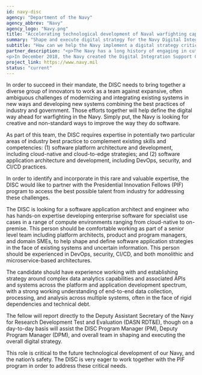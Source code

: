 ```yaml
---
id: navy-disc
agency: "Department of the Navy"
agency_abbrev: "Navy"
agency_logo: "Navy.png"
title: "Accelerating technological development of Naval warfighting capabilities"
summary: "Shape and execute digital strategy for the Navy Digital Integration Support Cell (DISC), with a focus on injecting software development best practices into the Navy warfighting domain and evolving towards a DevSecOps culture and paradigm for software development and deployment."
subtitle: "How can we help the Navy implement a digital strategy critical to the future technological development of the Navy and our nation’s safety?"
partner_description: "<p>The Navy has a long history of engaging in cutting-edge technology development and is unique among the military services in retaining an organic Naval Research and Development Establishment (NRDE), but in recent years the Navy has struggled to gain and maintain momentum in pursuing enterprise-wide technology integration across a diversity of systems. This is especially important in areas where currently disparate systems could realize significant benefits from data sharing; rapid iteration, integration, and deployment; and resilient, modern software architectures.</p>
<p>In December 2018, the Navy created the Digital Integration Support Cell (DISC), which is tasked to accelerate the transformation of the Naval force to the future \"should be\" state for naval enterprise digital warfighting capabilities realized via non-traditional, cross-enterprise teaming. The DISC is only the second Direct Report Program Manager (DRPM) in the Navy, reporting directly to the Assistant Secretary of the Navy for Research, Development, and Acquisition (ASN RDA).</p>"
project_link: https://www.navy.mil
status: "current"
---
```

In order to succeed in their mandate, the DISC needs to bring together a diverse group of innovators to work as a team against expansive, often ambiguous challenges of modernizing and integrating existing systems in new ways and developing new systems combining the best practices of industry and government. Those efforts together will help define the digital way ahead for warfighting in the Navy. Simply put, the Navy is looking for creative and non-standard ways to improve the way they do software.

As part of this team, the DISC requires expertise in potentially two particular areas of industry best practice to complement existing skills and competencies: (1) software platform architecture and development, including cloud-native and cloud-to-edge strategies; and (2) software application architecture and development, including DevOps, security, and CI/CD practices.

In order to identify and incorporate in this rare and valuable expertise, the DISC would like to partner with the Presidential Innovation Fellows (PIF) program to access the best possible talent from industry for addressing these challenges.

The DISC is looking for a software application architect and engineer who has hands-on expertise developing enterprise software for specialist use cases in a range of compute environments ranging from cloud-native to on-premise. This person should be comfortable working as part of a senior level team including platform architects, product and program managers, and domain SMEs, to help shape and define software application strategies in the face of existing systems and uncertain information. This person should be experienced in DevOps, security, CI/CD, and both monolithic and microservice-based architectures.

The candidate should have experience working with and establishing strategy around complex data analytics capabilities and associated APIs and systems across the platform and application development spectrum, with a strong working understanding of end-to-end data collection, processing, and analysis across multiple systems, often in the face of rigid dependencies and technical debt.

The fellow will report directly to the Deputy Assistant Secretary of the Navy for Research Development Test and Evaluation (DASN RDT&E), though on a day-to-day basis will assist the DISC Program Manager (PM), Deputy Program Manager (DPM), and overall team in shaping and executing the overall digital strategy.

This role is critical to the future technological development of our Navy, and the nation’s safety. The DISC is very eager to work together with the PIF program in order to address these critical needs.
